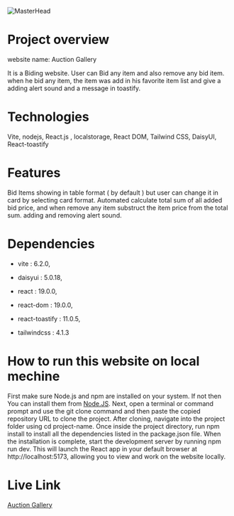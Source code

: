 ![MasterHead](https://i.ibb.co/tPKktJPX/Screenshot-2025-06-25-150816.png)

# Project overview
website name: Auction Gallery

It is a Biding website. User can Bid any item and also remove any bid item. when he bid any item, the item was add in his favorite item list and give a adding alert sound and a message in toastify. 

# Technologies
Vite, nodejs, React.js , localstorage, React DOM, Tailwind CSS, DaisyUI, React-toastify

# Features
Bid Items showing in table format ( by default ) but user can change it in card by selecting card format. Automated calculate total sum of all added bid price, and when remove any item substruct the item price from the total sum. adding and removing alert sound. 

# Dependencies
- vite : 6.2.0,

- daisyui : 5.0.18,

- react : 19.0.0,

- react-dom : 19.0.0,

- react-toastify : 11.0.5,

- tailwindcss : 4.1.3 

# How to run this website on local mechine
First make sure Node.js and npm are installed on your system. If not then You can install them from [Node.JS](https://nodejs.org). Next, open a terminal or command prompt and use the git clone command and then paste the copied repository URL to clone the project. After cloning, navigate into the project folder using cd project-name. Once inside the project directory, run npm install to install all the dependencies listed in the package.json file. When the installation is complete, start the development server by running npm run dev. This will launch the React app in your default browser at http://localhost:5173, allowing you to view and work on the website locally.

# Live Link
[Auction Gallery](https://auction-gellery.surge.sh/)


